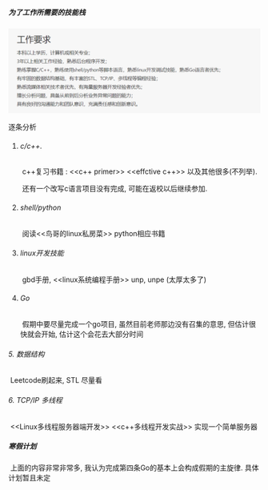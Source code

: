 ##### 为了工作所需要的技能栈

![](md_picture/tencent_requisites.png)

逐条分析

1. ###### c/c++.

   ​	c++复习书籍 : <<c++ primer>> <<effctive c++>> 以及其他很多(不列举).

   ​	还有一个改写c语言项目没有完成, 可能在返校以后继续参加.

2. ###### shell/python  

   ​	阅读<<鸟哥的linux私房菜>> python相应书籍

3. ###### linux开发技能  

   ​	gbd手册, <<linux系统编程手册>> unp, unpe (太厚太多了)

4. ###### Go

   ​	假期中要尽量完成一个go项目, 虽然目前老师那边没有召集的意思, 但估计很快就会开始, 估计这个会花去大部分时间

###### 	5. 数据结构

​			Leetcode刷起来, STL 尽量看

###### 	6. TCP/IP 多线程

​			<<Linux多线程服务器端开发>>  <<c++多线程开发实战>>  实现一个简单服务器

##### 寒假计划

​	上面的内容非常非常多, 我认为完成第四条Go的基本上会构成假期的主旋律. 具体计划暂且未定